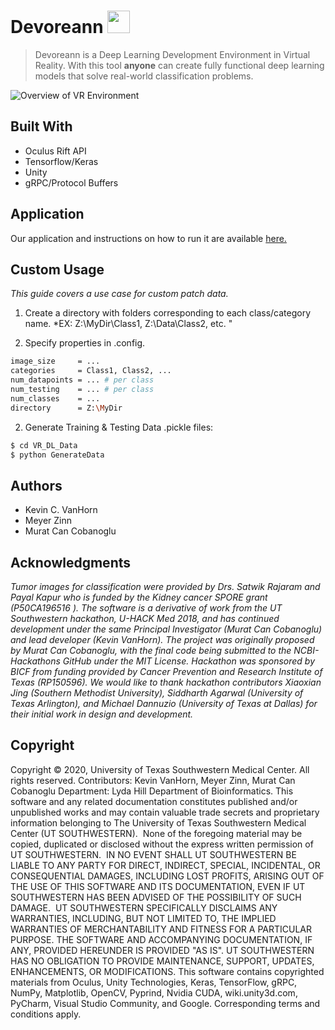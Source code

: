 # Devoreann <img src="https://raw.githubusercontent.com/Cobanoglu-Lab/VR4DL/master/Resources/vr_icon.png" width="36">
 > Devoreann is a Deep Learning Development Environment in Virtual Reality. With this tool **anyone** can create fully functional deep learning models that solve real-world classification problems.

![Overview of VR Environment](https://raw.githubusercontent.com/Cobanoglu-Lab/VR4DL/master/Resources/Figure_Overview.png)


 
## Built With
* Oculus Rift API
* Tensorflow/Keras
* Unity
* gRPC/Protocol Buffers

## Application

Our application and instructions on how to run it are available [here.](https://365utsouthwestern-my.sharepoint.com/:u:/g/personal/kevin_vanhorn_utsouthwestern_edu/EZGivh0aCcVEmpQO-QWavpoB97blSUNFsSQMuy81NjPvjQ?e=AykTc4) 

 ## Custom Usage
*This guide covers a use case for custom patch data.*
1. Create a directory with folders corresponding to each class/category name.
*EX: Z:\MyDir\Class1, Z:\Data\Class2, etc. "

1. Specify properties in .config.
 ```sh
 image_size     = ...
 categories     = Class1, Class2, ...
 num_datapoints = ... # per class
 num_testing    = ... # per class
 num_classes    = ...
 directory      = Z:\MyDir
 ```

2. Generate Training & Testing Data .pickle files:
 ```sh
 $ cd VR_DL_Data
 $ python GenerateData
 ```

## Authors
* Kevin C. VanHorn
* Meyer Zinn
* Murat Can Cobanoglu

## Acknowledgments
*Tumor images for classification were provided by Drs. Satwik Rajaram and Payal Kapur who is funded by the Kidney cancer SPORE grant (P50CA196516 ). The software is a derivative of work from the UT Southwestern hackathon, U-HACK Med 2018, and has continued development under the same Principal Investigator (Murat Can Cobanoglu) and lead developer (Kevin VanHorn). The project was originally proposed by Murat Can Cobanoglu, with the final code being submitted to the NCBI-Hackathons GitHub under the MIT License. Hackathon was sponsored by BICF from funding provided by Cancer Prevention and Research Institute of Texas (RP150596). We would like to thank hackathon contributors Xiaoxian Jing (Southern Methodist University), Siddharth Agarwal (University of Texas Arlington), and Michael Dannuzio (University of Texas at Dallas) for their initial work in design and development.*

## Copyright

Copyright © 2020, University of Texas Southwestern Medical Center. All rights reserved.
Contributors: Kevin VanHorn, Meyer Zinn, Murat Can Cobanoglu
Department: Lyda Hill Department of Bioinformatics.
This software and any related documentation constitutes published and/or unpublished works and may contain valuable trade secrets and proprietary information belonging to The University of Texas Southwestern Medical Center (UT SOUTHWESTERN).  None of the foregoing material may be copied, duplicated or disclosed without the express written permission of UT SOUTHWESTERN.  IN NO EVENT SHALL UT SOUTHWESTERN BE LIABLE TO ANY PARTY FOR DIRECT, INDIRECT, SPECIAL, INCIDENTAL, OR CONSEQUENTIAL DAMAGES, INCLUDING LOST PROFITS, ARISING OUT OF THE USE OF THIS SOFTWARE AND ITS DOCUMENTATION, EVEN IF UT SOUTHWESTERN HAS BEEN ADVISED OF THE POSSIBILITY OF SUCH DAMAGE.  UT SOUTHWESTERN SPECIFICALLY DISCLAIMS ANY WARRANTIES, INCLUDING, BUT NOT LIMITED TO, THE IMPLIED WARRANTIES OF MERCHANTABILITY AND FITNESS FOR A PARTICULAR PURPOSE. THE SOFTWARE AND ACCOMPANYING DOCUMENTATION, IF ANY, PROVIDED HEREUNDER IS PROVIDED "AS IS". UT SOUTHWESTERN HAS NO OBLIGATION TO PROVIDE MAINTENANCE, SUPPORT, UPDATES, ENHANCEMENTS, OR MODIFICATIONS.
This software contains copyrighted materials from Oculus, Unity Technologies, Keras, TensorFlow, gRPC, NumPy, Matplotlib, OpenCV, Pyprind, Nvidia CUDA, wiki.unity3d.com, PyCharm, Visual Studio Community, and Google. Corresponding terms and conditions apply.
